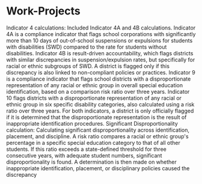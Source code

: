 # Work-Projects
Indicator 4 calculations: Included Indicator 4A and 4B calculations.
Indicator 4A is a compliance indicator that flags school corporations with significantly more than 10 days of out-of-school suspensions or expulsions for students with disabilities (SWD) compared to the rate for students without disabilities.
Indicator 4B is result-driven accountability, which flags districts with similar discrepancies in suspension/expulsion rates, but specifically for racial or ethnic subgroups of SWD. A district is flagged only if this discrepancy is also linked to non-compliant policies or practices.
Indicator 9 is a compliance indicator that flags school districts with a disproportionate representation of any racial or ethnic group in overall special education identification, based on a comparison risk ratio over three years. 
Indicator 10 flags districts with a disproportionate representation of any racial or ethnic group in six specific disability categories, also calculated using a risk ratio over three years. 
For both indicators, a district is only officially flagged if it is determined that the disproportionate representation is the result of inappropriate identification procedures. 
Significant Disproportionality calculation: Calculating significant disproportionality across identification, placement, and discipline. A risk ratio compares a racial or ethnic group's percentage in a specific special education category to that of all other students. If this ratio exceeds a state-defined threshold for three consecutive years, with adequate student numbers, significant disproportionality is found. A determination is then made on whether inappropriate identification, placement, or disciplinary policies caused the discrepancy


